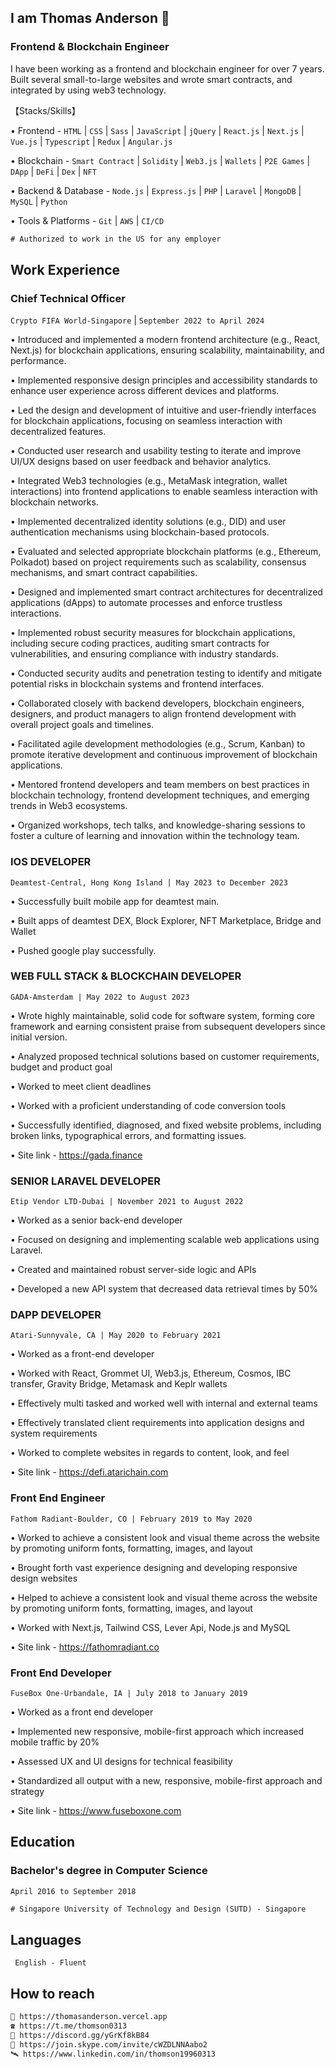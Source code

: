 ## I am Thomas Anderson 👋
### Frontend & Blockchain Engineer

I have been working as a frontend and blockchain engineer for over 7 years.
Built several small-to-large websites and wrote smart contracts, and integrated by using web3
technology.

【Stacks/Skills】

• Frontend - `HTML` | `CSS` | `Sass` | `JavaScript` | `jQuery` | `React.js` | `Next.js` | `Vue.js` | `Typescript` | `Redux` | `Angular.js`

• Blockchain - `Smart Contract` | `Solidity` | `Web3.js` | `Wallets` | `P2E Games` | `DApp` | `DeFi` | `Dex` | `NFT`

• Backend & Database - `Node.js` | `Express.js` | `PHP` | `Laravel` | `MongoDB` | `MySQL` | `Python`

• Tools & Platforms - `Git` | `AWS` | `CI/CD`
```diff
# Authorized to work in the US for any employer
```
## Work Experience 
### Chief Technical Officer
`Crypto FIFA World-Singapore` | 
`September 2022 to April 2024`

• Introduced and implemented a modern frontend architecture (e.g., React, Next.js) for blockchain
applications, ensuring scalability, maintainability, and performance.

• Implemented responsive design principles and accessibility standards to enhance user experience
across different devices and platforms.

• Led the design and development of intuitive and user-friendly interfaces for blockchain applications,
focusing on seamless interaction with decentralized features.

• Conducted user research and usability testing to iterate and improve UI/UX designs based on user
feedback and behavior analytics.

• Integrated Web3 technologies (e.g., MetaMask integration, wallet interactions) into frontend
applications to enable seamless interaction with blockchain networks.

• Implemented decentralized identity solutions (e.g., DID) and user authentication mechanisms using
blockchain-based protocols.

• Evaluated and selected appropriate blockchain platforms (e.g., Ethereum, Polkadot) based on project
requirements such as scalability, consensus mechanisms, and smart contract capabilities.

• Designed and implemented smart contract architectures for decentralized applications (dApps) to
automate processes and enforce trustless interactions.

• Implemented robust security measures for blockchain applications, including secure coding practices,
auditing smart contracts for vulnerabilities, and ensuring compliance with industry standards.

• Conducted security audits and penetration testing to identify and mitigate potential risks in blockchain
systems and frontend interfaces.

• Collaborated closely with backend developers, blockchain engineers, designers, and product managers
to align frontend development with overall project goals and timelines.

• Facilitated agile development methodologies (e.g., Scrum, Kanban) to promote iterative development
and continuous improvement of blockchain applications.

• Mentored frontend developers and team members on best practices in blockchain technology, frontend
development techniques, and emerging trends in Web3 ecosystems.

• Organized workshops, tech talks, and knowledge-sharing sessions to foster a culture of learning and
innovation within the technology team.

### IOS DEVELOPER
`Deamtest-Central, Hong Kong Island | May 2023 to December 2023`

• Successfully built mobile app for deamtest main.

• Built apps of deamtest DEX, Block Explorer, NFT Marketplace, Bridge and Wallet

• Pushed google play successfully.

### WEB FULL STACK & BLOCKCHAIN DEVELOPER
`GADA-Amsterdam | May 2022 to August 2023`

• Wrote highly maintainable, solid code for software system, forming core framework and earning
consistent praise from subsequent developers since initial version.

• Analyzed proposed technical solutions based on customer requirements, budget and product goal

• Worked to meet client deadlines

• Worked with a proficient understanding of code conversion tools

• Successfully identified, diagnosed, and fixed website problems, including broken links, typographical
errors, and formatting issues.

• Site link - https://gada.finance

### SENIOR LARAVEL DEVELOPER
`Etip Vendor LTD-Dubai | November 2021 to August 2022`

• Worked as a senior back-end developer

• Focused on designing and implementing scalable web applications using Laravel.

• Created and maintained robust server-side logic and APIs

• Developed a new API system that decreased data retrieval times by 50%

### DAPP DEVELOPER
`Atari-Sunnyvale, CA | May 2020 to February 2021`

• Worked as a front-end developer

• Worked with React, Grommet UI, Web3.js, Ethereum, Cosmos, IBC transfer, Gravity Bridge, Metamask
and Keplr wallets

• Effectively multi tasked and worked well with internal and external teams

• Effectively translated client requirements into application designs and system requirements

• Worked to complete websites in regards to content, look, and feel

• Site link - https://defi.atarichain.com

### Front End Engineer
`Fathom Radiant-Boulder, CO | February 2019 to May 2020`

• Worked to achieve a consistent look and visual theme across the website by promoting uniform fonts,
formatting, images, and layout

• Brought forth vast experience designing and developing responsive design websites

• Helped to achieve a consistent look and visual theme across the website by promoting uniform fonts,
formatting, images, and layout

• Worked with Next.js, Tailwind CSS, Lever Api, Node.js and MySQL

• Site link - https://fathomradiant.co

### Front End Developer
`FuseBox One-Urbandale, IA | July 2018 to January 2019`

• Worked as a front end developer

• Implemented new responsive, mobile-first approach which increased mobile traffic by 20%

• Assessed UX and UI designs for technical feasibility

• Standardized all output with a new, responsive, mobile-first approach and strategy

• Site link - https://www.fuseboxone.com

## Education
### Bachelor's degree in Computer Science
`April 2016 to September 2018`
```diff
# Singapore University of Technology and Design (SUTD) - Singapore
```

## Languages
` English - Fluent`

## How to reach
```diff
🔗 https://thomasanderson.vercel.app
☎️ https://t.me/thomson0313
💌 https://discord.gg/yGrKf8kB84
🛫 https://join.skype.com/invite/cWZDLNNAabo2
🛰️ https://www.linkedin.com/in/thomson19960313
```
